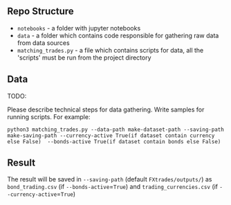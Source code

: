 ## Repo Structure 

- `notebooks` - a folder with jupyter notebooks
- `data` - a folder which contains code responsible for gathering raw data from data sources
- `matching_trades.py` - a file which contains scripts for data, all the 'scripts' must be run from the project directory


## Data 

TODO: 

Please describe technical steps for data gathering.
Write samples for running scripts.
For example: 

```shell script
python3 matching_trades.py --data-path make-dataset-path --saving-path make-saving-path --currency-active True(if dataset contain currency else False)  --bonds-active True(if dataset contain bonds else False)
```

## Result 

The result will be saved in `--saving-path` (default `FXtrades/outputs/`) as `bond_trading.csv` (if `--bonds-active`=`True`) and `trading_currencies.csv` (if `--currency-active`=`True`)

